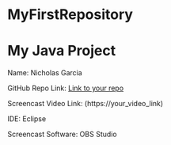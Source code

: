 # MyFirstRepository
# My Java Project

Name: Nicholas Garcia

GitHub Repo Link: [Link to your repo](https://github.com/your_username/MyFirstRepo)

Screencast Video Link: (https://your_video_link)

IDE: Eclipse

Screencast Software: OBS Studio
